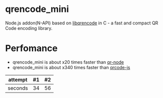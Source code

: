 # qrencode_mini


Node.js addon(N-API) based on [libqrencode](https://github.com/fukuchi/libqrencode) in C - a fast and compact QR Code encoding library.



# Perfomance


* qrencode_mini is about x20 times faster than [qr-node](https://github.com/xr0master/qr-node)
* qrencode_mini is about x340 times faster than [qrcode-js](https://github.com/CloudService/qrcode-js)

| attempt | #1 | #2 |
| :---: | :---: | :---: |
| seconds | 34 | 56 |
